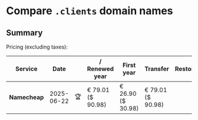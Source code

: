 # Compare `.clients` domain names

## Summary

Pricing (excluding taxes):

| Service | Date |  | / Renewed year | First year | Transfer | Restoration |
|--|--|--|--|--|--|--|
| **Namecheap** | 2025-06-22 | 🏆 | € 79.01<br>($ 90.98) | € 26.90<br>($ 30.98) | € 79.01<br>($ 90.98) |  |
